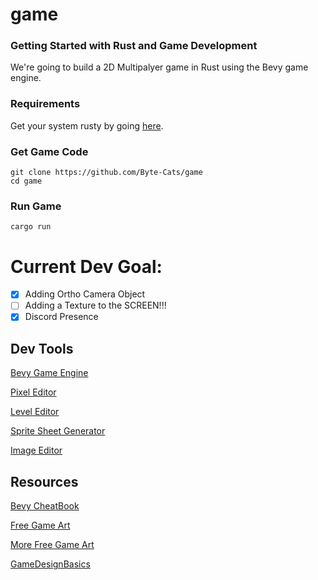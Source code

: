 # game

### Getting Started with Rust and Game Development
We're going to build a 2D Multipalyer game in Rust using the Bevy game engine. 

### Requirements
Get your system rusty by going [here](https://www.rust-lang.org/en-US/install.html).

### Get Game Code
```shell
git clone https://github.com/Byte-Cats/game
cd game
```

### Run Game
```shell
cargo run
```
# Current Dev Goal:
- [x] Adding Ortho Camera Object
- [ ] Adding a Texture to the SCREEN!!!
- [x] Discord Presence

## Dev Tools 
[Bevy Game Engine](https://bevyengine.org/)

[Pixel Editor](https://github.com/aseprite/aseprite)

[Level Editor](https://ldtk.io/)

[Sprite Sheet Generator](https://www.codeandweb.com/texturepacker)

[Image Editor](https://krita.org/en/download/krita-desktop/)

## Resources
[Bevy CheatBook](https://bevy-cheatbook.github.io/)

[Free Game Art](https://itch.io/game-assets/free)

[More Free Game Art](https://opengameart.org/)

[GameDesignBasics](https://gameaccessibilityguidelines.com/basic/)
